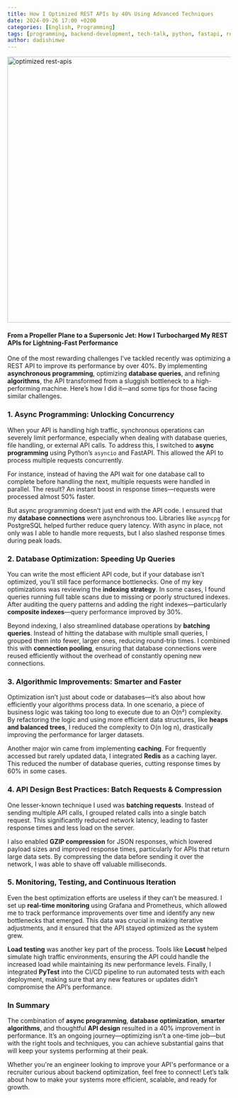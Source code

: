```yaml
---
title: How I Optimized REST APIs by 40% Using Advanced Techniques
date: 2024-09-26 17:00 +0200
categories: [English, Programming]
tags: [programming, backend-development, tech-talk, python, fastapi, rest-api, optimization, experience]
author: dadishimwe
---
```


<img src="/assets/img/plane.jpg" alt="optimized rest-apis" width="600">

#### From a Propeller Plane to a Supersonic Jet: How I Turbocharged My REST APIs for Lightning-Fast Performance

One of the most rewarding challenges I’ve tackled recently was optimizing a REST API to improve its performance by over 40%. By implementing **asynchronous programming**, optimizing **database queries**, and refining **algorithms**, the API transformed from a sluggish bottleneck to a high-performing machine. Here’s how I did it—and some tips for those facing similar challenges.

### 1. Async Programming: Unlocking Concurrency
When your API is handling high traffic, synchronous operations can severely limit performance, especially when dealing with database queries, file handling, or external API calls. To address this, I switched to **async programming** using Python’s `asyncio` and FastAPI. This allowed the API to process multiple requests concurrently. 

For instance, instead of having the API wait for one database call to complete before handling the next, multiple requests were handled in parallel. The result? An instant boost in response times—requests were processed almost 50% faster.

But async programming doesn’t just end with the API code. I ensured that my **database connections** were asynchronous too. Libraries like `asyncpg` for PostgreSQL helped further reduce query latency. With async in place, not only was I able to handle more requests, but I also slashed response times during peak loads.

### 2. Database Optimization: Speeding Up Queries
You can write the most efficient API code, but if your database isn’t optimized, you’ll still face performance bottlenecks. One of my key optimizations was reviewing the **indexing strategy**. In some cases, I found queries running full table scans due to missing or poorly structured indexes. After auditing the query patterns and adding the right indexes—particularly **composite indexes**—query performance improved by 30%.

Beyond indexing, I also streamlined database operations by **batching queries**. Instead of hitting the database with multiple small queries, I grouped them into fewer, larger ones, reducing round-trip times. I combined this with **connection pooling**, ensuring that database connections were reused efficiently without the overhead of constantly opening new connections.

### 3. Algorithmic Improvements: Smarter and Faster
Optimization isn’t just about code or databases—it’s also about how efficiently your algorithms process data. In one scenario, a piece of business logic was taking too long to execute due to an O(n²) complexity. By refactoring the logic and using more efficient data structures, like **heaps and balanced trees**, I reduced the complexity to O(n log n), drastically improving the performance for larger datasets.

Another major win came from implementing **caching**. For frequently accessed but rarely updated data, I integrated **Redis** as a caching layer. This reduced the number of database queries, cutting response times by 60% in some cases.

### 4. API Design Best Practices: Batch Requests & Compression
One lesser-known technique I used was **batching requests**. Instead of sending multiple API calls, I grouped related calls into a single batch request. This significantly reduced network latency, leading to faster response times and less load on the server.

I also enabled **GZIP compression** for JSON responses, which lowered payload sizes and improved response times, particularly for APIs that return large data sets. By compressing the data before sending it over the network, I was able to shave off valuable milliseconds.

### 5. Monitoring, Testing, and Continuous Iteration
Even the best optimization efforts are useless if they can’t be measured. I set up **real-time monitoring** using Grafana and Prometheus, which allowed me to track performance improvements over time and identify any new bottlenecks that emerged. This data was crucial in making iterative adjustments, and it ensured that the API stayed optimized as the system grew.

**Load testing** was another key part of the process. Tools like **Locust** helped simulate high traffic environments, ensuring the API could handle the increased load while maintaining its new performance levels. Finally, I integrated **PyTest** into the CI/CD pipeline to run automated tests with each deployment, making sure that any new features or updates didn’t compromise the API’s performance.

### In Summary
The combination of **async programming**, **database optimization**, **smarter algorithms**, and thoughtful **API design** resulted in a 40% improvement in performance. It’s an ongoing journey—optimizing isn’t a one-time job—but with the right tools and techniques, you can achieve substantial gains that will keep your systems performing at their peak.

Whether you're an engineer looking to improve your API's performance or a recruiter curious about backend optimization, feel free to connect! Let’s talk about how to make your systems more efficient, scalable, and ready for growth.

